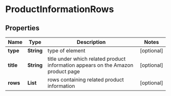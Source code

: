 # ProductInformationRows


## Properties

| Name | Type | Description | Notes |
|------------ | ------------- | ------------- | -------------|
**type** | **String** | type of element |[optional]|
**title** | **String** | title under which related product information appears on the Amazon product page |[optional]|
**rows** | **List<BaseMerchantAmazonProductInformationRowElementItem>** | rows containing related product information |[optional]|
